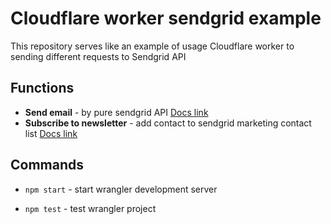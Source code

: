 # Cloudflare worker sendgrid example

This repository serves like an example of usage Cloudflare worker to sending different requests to Sendgrid API

## Functions

- **Send email** - by pure sendgrid API [Docs link](https://docs.sendgrid.com/api-reference/mail-send/mail-send)
- **Subscribe to newsletter** - add contact to sendgrid marketing contact list [Docs link](https://docs.sendgrid.com/api-reference/contacts/add-or-update-a-contact)

## Commands

- `npm start` - start wrangler development server

- `npm test` - test wrangler project
